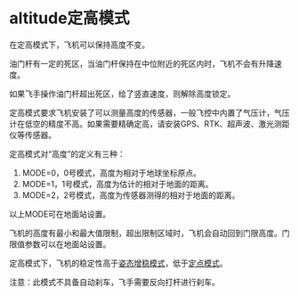 # altitude定高模式

在定高模式下，飞机可以保持高度不变。

油门杆有一定的死区，当油门杆保持在中位附近的死区内时，飞机不会有升降速度。

如果飞手操作油门杆超出死区，给了竖直速度，则解除高度锁定。

定高模式要求飞机安装了可以测量高度的传感器，一般飞控中内置了气压计，气压计在低空的精度不高。如果需要精确定高，请安装GPS、RTK、超声波、激光测距仪等传感器。

定高模式对“高度”的定义有三种：
1. MODE=0，0号模式，高度为相对于地球坐标原点。
2. MODE=1，1号模式，高度为估计的相对于地面的距离。
3. MODE=2，2号模式，高度为传感器测得的相对于地面的距离。

以上MODE可在地面站设置。

飞机的高度有最小和最大值限制，超出限制区域时，飞机会自动回到门限高度。门限值参数可以在地面站设置。

定高模式下，飞机的稳定性高于[姿态增稳模式](stabilized.md)，低于[定点模式](position.md)。

注意：此模式不具备自动刹车，飞手需要反向打杆进行刹车。

